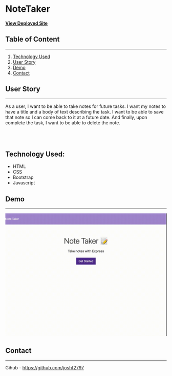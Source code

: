 # NoteTaker

**[View Deployed Site](https://joshf2797.github.io/NoteTaker/)**

## Table of Content

---

1. [Technology Used](#technology-used)
2. [User Story](#user-story)
3. [Demo](#demo)
4. [Contact](#electric-vehicle-charge-locator)

## User Story

---

As a user, I want to be able to take notes for future tasks. I want my notes to have a title and a body of text describing the task. I want to be able to save that note so I can come back to it at a future date. And finally, upon complete the task, I want to be able to delete the note.

<br><br>

## Technology Used:

- HTML
- CSS
- Bootstrap
- Javascript

## Demo

---

![Demo](public/assets/demo/note%20take%20a.gif)

## Contact

---

Gihub - https://github.com/joshf2797
